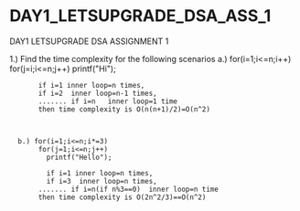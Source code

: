 # DAY1_LETSUPGRADE_DSA_ASS_1
DAY1 LETSUPGRADE DSA ASSIGNMENT 1


1.) Find the time complexity for the following scenarios
      a.) for(i=1;i<=n;i++)     
           for(j=i;i<=n;j++)
            printf("Hi");
           
           if i=1 inner loop=n times,
           if i=2  inner loop=n-1 times,
           ....... if i=n   inner loop=1 time
           then time complexity is O(n(n+1)/2)=O(n^2) 



      b.) for(i=1;i<=n;i*=3)
           for(j=1;i<=n;j++)
             printf("Hello");
             
             if i=1 inner loop=n times,
             if i=3  inner loop=n times,
           ....... if i=n(if n%3==0)  inner loop=n time
           then time complexity is O(2n^2/3)==O(n^2) 

             
